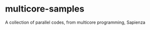 # multicore-samples

<!--
#field
Learning

#groups
Sapienza

#languages
C
cuda

#frames and libs

-->

A collection of parallel codes, from multicore programming, Sapienza
